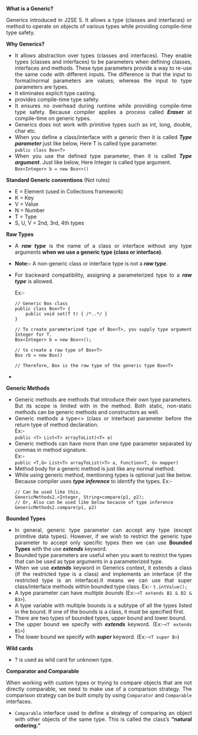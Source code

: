 <div style="text-align: justify">

**What is a Generic?**

Generics introduced in J2SE 5. It allows a type (classes and interfaces) or method to operate on objects of various types while providing compile-time type safety.

**Why Generics?**

- It allows abstraction over types (classes and interfaces). They enable types (classes and interfaces) to be parameters when defining classes, interfaces and methods. These type parameters provide a way to re-use the same code with different inputs. The difference is that the input to formal/normal parameters are values; whereas the input to type parameters are types.
- It eliminates explicit type casting.
- provides compile-time type safety.
- It ensures no overhead during runtime while providing compile-time type safety. Because compiler applies a process called <I>**Eraser**</I> at compile-time on generic types.
- Generics does not work with primitive types such as int, long, double, char etc.
- When you define a class/interface with a generic then it is called <I>**Type parameter**</I> just like below, Here T is called type parameter.</br>
    `public class Box<T>`</br>
- When you use the defined type parameter, then it is called <I>**Type argument**</I>. Just like below, Here Integer is called type argument.</br>
    `Box<Integer> b = new Box<>()`

**Standard Generic conventions** (Not rules)

- E = Element (used in Collections framework)
- K = Key
- V = Value
- N = Number
- T = Type
- S, U, V = 2nd, 3rd, 4th types

**Raw Types**

- A <I>**raw type**</I> is the name of a class or interface without any type arguments **when we use a generic type (class or interface)**.
- **Note:-** A non-generic class or interface type is not a <I>**raw type**</I>.
- For backward compatibility, assigning a parameterized type to a <I>**raw type**</I> is allowed.

    Ex:- </br>
    ```
    // Generic Box class
    public class Box<T> {
        public void set(T t) { /*..*/ }
    }

    // To create parameterized type of Box<T>, you supply type argument Integer for T.
    Box<Integer> b = new Box<>();
    
    // to create a raw type of Box<T>
    Box rb = new Box()
    
    // Therefore, Box is the raw type of the generic type Box<T>
    ```
- 

**Generic Methods**

- Generic methods are methods that introduce their own type parameters. But its scope is limited with in the method. Both static, non-static methods can be generic methods and constructors as well.
- Generic methods a type<> (class or interface) parameter before the return type of method declaration.</br>
    Ex:- </br>`public <T> List<T> arrayToList(<T> a)`
- Generic methods can have more than one type parameter separated by commas in method signature.</br>
Ex:- </br>`public <T,G> List<T> arrayToList(<T> a, Function<T, G> mapper)`
- Method body for a generic method is just like any normal method.
- While using generic method, mentioning types is optional just like below. Because compiler uses <I>**type inference**</I> to identify the types.
    Ex:-
    ```
    // Can be used like this.
    GenericMethods2.<Integer, String>compare(p1, p2);
    // Or, Also can be used like below because of type inference
    GenericMethods2.compare(p1, p2)
    ```

**Bounded Types**

- In general, generic type parameter can accept any type (except primitive data types). However, if we wish to  restrict the generic type parameter to accept only specific types then we can use **Bounded Types** with the use <I>**extends**</I> keyword.
- Bounded type parameters are useful when you want to restrict the types that can be used as type arguments in a parameterized type.
- When we use <I>**extends**</I> keyword in Generics context, it extends a class (if the restricted type is a class) and implements an interface (if the restricted type is an interface).It means we can use that super class/interface methods within bounded type class. Ex:- `t.intValue();`
- A type parameter can have <I>multiple bounds</I> (Ex:-`<T extends B1 & B2 & B3>`).
- A type variable with multiple bounds is a subtype of all the types listed in the bound. If one of the bounds is a class, it must be specified first. 
- There are two types of bounded types, upper bound and lower bound.
- The upper bound we specify with <I>**extends**</I> keyword. (Ex:-`<T extends B1>`)
- The lower bound we specify with <I>**super**</I> keyword. (Ex:-`<T super B>`)

**Wild cards**
- ? is used as wild card for unknown type.

**Comparator and Comparable**

When working with custom types or trying to compare objects that are not directly comparable, we need to make use of a comparison strategy. The comparison strategy can be built simply by using `Comparator` and `Comparable` interfaces.

- `Comparable` interface used to define a strategy of comparing an object with other objects of the same type. This is called the class’s **“natural ordering.”**
</div>